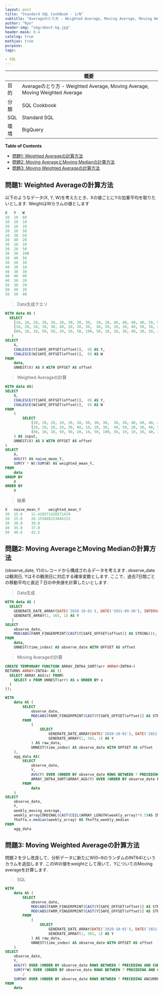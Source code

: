 ```yaml
---
layout: post
title: "Standard SQL CookBook - 1/N"
subtitle: "Averageのとり方 - Weighted Average, Moving Average, Moving Weighted Average"
author: "Ryo"
header-img: "img/about-bg.jpg"
header-mask: 0.4
catelog: true
mathjax: true
purpose: 
tags:

- SQL
---
```


<!-- Global site tag (gtag.js) - Google Analytics -->
<script async src="https://www.googletagmanager.com/gtag/js?id=G-LVL413SV09"></script>
<script>
  window.dataLayer = window.dataLayer || [];
  function gtag(){dataLayer.push(arguments);}
  gtag('js', new Date());

  gtag('config', 'G-LVL413SV09');
</script>

||概要|
|---|---|
|目的|Averageのとり方 - Weighted Average, Moving Average, Moving Weighted Average|
|分類|SQL Cookbook|
|SQL|Standard SQL|
|環境|BigQuery|

**Table of Contents**
<!-- START doctoc generated TOC please keep comment here to allow auto update -->
<!-- DON'T EDIT THIS SECTION, INSTEAD RE-RUN doctoc TO UPDATE -->

- [問題1: Weighted Averageの計算方法](#%E5%95%8F%E9%A1%8C1-weighted-average%E3%81%AE%E8%A8%88%E7%AE%97%E6%96%B9%E6%B3%95)
- [問題2: Moving AverageとMoving Medianの計算方法](#%E5%95%8F%E9%A1%8C2-moving-average%E3%81%A8moving-median%E3%81%AE%E8%A8%88%E7%AE%97%E6%96%B9%E6%B3%95)
- [問題3: Moving Weighted Averageの計算方法](#%E5%95%8F%E9%A1%8C3-moving-weighted-average%E3%81%AE%E8%A8%88%E7%AE%97%E6%96%B9%E6%B3%95)

<!-- END doctoc generated TOC please keep comment here to allow auto update -->

## 問題1: Weighted Averageの計算方法

以下のようなデータ(X, Y, W)を考えたとき、Xの値ごとにYの加重平均を取りたいとします. WeightはWカラムの値とします

```sql
X	Y	W
10	10	60
10	20	10
20	10	10
20	20	50
20	30	50
20	40	20
30	10	10
30	20	50
30	30	100
30	40	50
30	50	10
40	20	10
40	30	30
40	40	40
40	50	20
50	30	20
50	40	20
50	50	40

```

> Data生成クエリ

```sql
WITH data AS (
  SELECT 
    [10, 10, 20, 20, 20, 20, 30, 30, 30,  30, 30, 40, 40, 40, 40, 50, 50, 50] AS X,
    [10, 20, 10, 20, 30, 40, 10, 20, 30,  40, 50, 20, 30, 40, 50, 30, 40, 50] AS Y,
    [60, 10, 10, 50, 50, 20, 10, 50, 100, 50, 10, 10, 30, 40, 20, 20, 20, 40] AS W
   )
SELECT
    X,
    COALESCE(Y[SAFE_OFFSET(offset)],  0) AS Y,
    COALESCE(W[SAFE_OFFSET(offset)],  0) AS W
FROM
    data,
    UNNEST(X) AS X WITH OFFSET AS offset
```

> Weighted Averageの計算

```sql
WITH data AS(
SELECT
    X,
    COALESCE(Y[SAFE_OFFSET(offset)],  0) AS Y,
    COALESCE(W[SAFE_OFFSET(offset)],  0) AS W
FROM
    (
        SELECT 
            [10, 10, 20, 20, 20, 20, 30, 30, 30,  30, 30, 40, 40, 40, 40, 50, 50, 50] AS X,
            [10, 20, 10, 20, 30, 40, 10, 20, 30,  40, 50, 20, 30, 40, 50, 30, 40, 50] AS Y,
            [60, 10, 10, 50, 50, 20, 10, 50, 100, 50, 10, 10, 30, 40, 20, 20, 20, 40] AS W
    ) AS input,
    UNNEST(X) AS X WITH OFFSET AS offset
)
SELECT
    X,
    AVG(Y) AS naive_mean_Y,
    SUM(Y * W)/SUM(W) AS weighted_mean_Y,
FROM
    data
GROUP BY
    X
ORDER BY 
    X
```

> 結果

```sql
X	naive_mean_Y	weighted_mean_Y
10	15.0	11.428571428571429
20	25.0	26.153846153846153
30	30.0	30.0
40	35.0	37.0
50	40.0	42.5

```

## 問題2: Moving AverageとMoving Medianの計算方法

(observe_date, Y)のレコードから構成されるデータを考えます. observe_dateは観測日, Yはその観測日に対応する確率変数とします. ここで、過去7日間ごとの移動平均と直近７日の中央値を計算したいとします.

> Data生成

```sql
WITH data AS (
  SELECT
    GENERATE_DATE_ARRAY(DATE('2020-10-01'), DATE('2021-09-30'), INTERVAL 1 DAY) AS time_index,
    GENERATE_ARRAY(1, 365, 1) AS Y
   )
SELECT
    observe_date,
    MOD(ABS(FARM_FINGERPRINT(CAST(Y[SAFE_OFFSET(offset)] AS STRING))), 100) AS Y
FROM
    data,
    UNNEST(time_index) AS observe_date WITH OFFSET AS offset
```

> Moving Averageの計算

```sql
CREATE TEMPORARY FUNCTION ARRAY_INT64_SORT(arr ARRAY<INT64>)
RETURNS ARRAY<INT64> AS ((
  SELECT ARRAY_AGG(x) FROM(
    SELECT x FROM UNNEST(arr) AS x ORDER BY x
  )
));

WITH 
    data AS (
        SELECT
            observe_date,
            MOD(ABS(FARM_FINGERPRINT(CAST(Y[SAFE_OFFSET(offset)] AS STRING))), 100) AS Y
        FROM
            (
                SELECT
                    GENERATE_DATE_ARRAY(DATE('2020-10-01'), DATE('2021-09-30'), INTERVAL 1 DAY) AS time_index,
                    GENERATE_ARRAY(1, 365, 1) AS Y
            ) AS raw_data,
            UNNEST(time_index) AS observe_date WITH OFFSET AS offset
    ),
    agg_data AS(
        SELECT
            observe_date,
            Y, 
            AVG(Y) OVER (ORDER BY observe_date ROWS BETWEEN 7 PRECEDING AND CURRENT ROW) AS weekly_moving_average,
            ARRAY_INT64_SORT(ARRAY_AGG(Y) OVER (ORDER BY observe_date ROWS BETWEEN 7 PRECEDING AND CURRENT ROW)) AS weekly_array
        FROM
            data
    )
SELECT 
    observe_date,
    Y,
    weekly_moving_average,
    weekly_array[ORDINAL(CAST(CEIL(ARRAY_LENGTH(weekly_array)*0.5)AS INT64))] AS weekly_median,
    fhoffa.x.median(weekly_array) AS fhoffa_weekly_median
FROM
    agg_data
```

## 問題3: Moving Weighted Averageの計算方法

問題２を少し改良して、分析データに新たにW(0~9のランダムのINT64)というカラムを追加します. このWの値をweightとして用いて、YについてのMoving averageを計算します.

> SQL

```sql
WITH 
    data AS (
        SELECT
            observe_date,
            MOD(ABS(FARM_FINGERPRINT(CAST(Y[SAFE_OFFSET(offset)] AS STRING))), 100) AS Y,
            MOD(ABS(FARM_FINGERPRINT(CAST(Y[SAFE_OFFSET(offset)] AS STRING))), 10) AS W
        FROM
            (
                SELECT
                    GENERATE_DATE_ARRAY(DATE('2020-10-01'), DATE('2021-09-30'), INTERVAL 1 DAY) AS time_index,
                    GENERATE_ARRAY(1, 365, 1) AS Y
            ) AS raw_data,
            UNNEST(time_index) AS observe_date WITH OFFSET AS offset
    )
SELECT
    observe_date,
    Y, 
    AVG(Y) OVER (ORDER BY observe_date ROWS BETWEEN 7 PRECEDING AND CURRENT ROW) AS weekly_moving_average,
    SUM(Y*W) OVER (ORDER BY observe_date ROWS BETWEEN 7 PRECEDING AND CURRENT ROW)
        /
    SUM(W) OVER (ORDER BY observe_date ROWS BETWEEN 7 PRECEDING ANCURRENT ROW) AS weekly_weighted_moving_average
FROM
    data
```